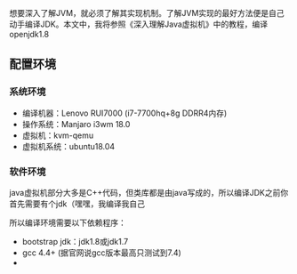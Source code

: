 想要深入了解JVM，就必须了解其实现机制。了解JVM实现的最好方法便是自己动手编译JDK。本文中，我将参照《深入理解Java虚拟机》中的教程，编译openjdk1.8 

## 配置环境

### 系统环境
- 编译机器：Lenovo RUI7000 (i7-7700hq+8g DDRR4内存)
- 操作系统：Manjaro i3wm 18.0
- 虚拟机：kvm-qemu 
- 虚拟机系统：ubuntu18.04

### 软件环境

java虚拟机部分大多是C++代码，但类库都是由java写成的，所以编译JDK之前你首先需要有个jdk（嘿嘿，我编译我自己

所以编译环境需要以下依赖程序：
- bootstrap jdk：jdk1.8或jdk1.7
- gcc 4.4+ (据官网说gcc版本最高只测试到7.4)
- 

